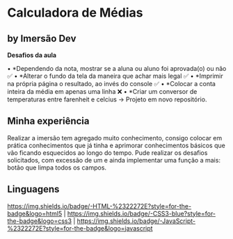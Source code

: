 # Calculadora de Médias

## by Imersão Dev

**Desafios da aula**

• *Dependendo da nota, mostrar se a aluna ou aluno foi aprovada(o) ou não :white_check_mark:
• *Alterar o fundo da tela da maneira que achar mais legal :white_check_mark:
• *Imprimir na própria página o resultado, ao invés do console :white_check_mark:
• *Colocar a conta inteira da média em apenas uma linha :x:
• *Criar um conversor de temperaturas entre farenheit e celcius -> Projeto em novo repositório.

## Minha experiência

Realizar a imersão tem agregado muito conhecimento, consigo colocar em prática conhecimentos que já tinha e aprimorar conhecimentos básicos que vão ficando esquecidos ao longo do tempo. Pude realizar os desafios solicitados, com excessão de um e ainda implementar uma função a mais: botão que limpa todos os campos.

## Linguagens

https://img.shields.io/badge/-HTML-%2322272E?style=for-the-badge&logo=html5 | https://img.shields.io/badge/-CSS3-blue?style=for-the-badge&logo=css3 | https://img.shields.io/badge/-JavaScript-%2322272E?style=for-the-badge&logo=javascript
